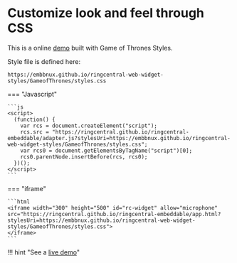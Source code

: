 # Customize look and feel through CSS

This is a online [demo](https://embbnux.github.io/ringcentral-web-widget-styles/) built with Game of Thrones Styles.

Style file is defined here: 

`https://embbnux.github.io/ringcentral-web-widget-styles/GameofThrones/styles.css`

=== "Javascript"

    ```js
    <script>
      (function() {
        var rcs = document.createElement("script");
        rcs.src = "https://ringcentral.github.io/ringcentral-embeddable/adapter.js?stylesUri=https://embbnux.github.io/ringcentral-web-widget-styles/GameofThrones/styles.css";
        var rcs0 = document.getElementsByTagName("script")[0];
        rcs0.parentNode.insertBefore(rcs, rcs0);
      })();
    </script>
    ```

=== "iframe"

    ```html
    <iframe width="300" height="500" id="rc-widget" allow="microphone" src="https://ringcentral.github.io/ringcentral-embeddable/app.html?stylesUri=https://embbnux.github.io/ringcentral-web-widget-styles/GameofThrones/styles.css">
    </iframe>
    ```

!!! hint "See a [live demo](https://ringcentral.github.io/ringcentral-embeddable/app.html?stylesUri=https://embbnux.github.io/ringcentral-web-widget-styles/GameofThrones/styles.css)"
